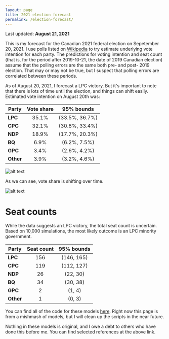 ```yaml
---
layout: page
title: 2021 election forecast
permalink: /election-forecast/
---
```


Last updated: __August 21, 2021__

This is my forecast for the Canadian 2021 federal election on Sepetember 20, 2021. I use polls listed on [Wikipedia](https://en.wikipedia.org/wiki/Opinion_polling_for_the_2021_Canadian_federal_election) to try estimate underlying vote intention for each party. The predictions for voting intention and seat count (that is, for the period after 2019-10-21, the date of 2019 Canadian election) assume that the polling errors are the same both pre- and post- 2019 election. That may or may not be true, but I suspect that polling errors are correlated between these periods.

As of August 20, 2021, I forecast a LPC victory. But it's important to note that there is lots of time until the election, and things can shift easily. Estimated vote intention on August 20th was:

|**Party**    | **Vote share**  | **95% bounds**     |
|-------------|:---------------:|:------------------:|
|**LPC**      | 35.1%           | (33.5%, 36.7%)     |
|**CPC**      | 32.1%           | (30.8%, 33.4%)     |
|**NDP**      | 18.9%           | (17.7%, 20.3%)     |
|**BQ**       | 6.9%            | (6.2%, 7.5%)       |
|**GPC**      | 3.4%            | (2.6%, 4.2%)       |
|**Other**    | 3.9%            | (3.2%, 4.6%)       |

![alt text](https://github.com/sjwild/Canandian_Election_2021/raw/main/can_vote_intention_on_election_date.png "Density plot of estimated vote share per party.")

As we can see, vote share is shifting over time. 

![alt text](https://github.com/sjwild/Canandian_Election_2021/raw/main/can_vote_intention_2019_2021.png "Vote share of Canadian parties from 2019 to 2021.")

# Seat counts

While the data suggests an LPC victory, the total seat count is uncertain. Based on 10,000 simulations, the most likely outcome is an LPC minority government.

|**Party**    | **Seat count**  | **95% bounds**     |
|-------------|:---------------:|:------------------:|
|**LPC**      | 156             | (146, 165)         |
|**CPC**      | 119             | (112, 127)         |
|**NDP**      | 26              | (22, 30)           |
|**BQ**       | 34              | (30, 38)           |
|**GPC**      | 2               | (1, 4)             |
|**Other**    | 1               | (0, 3)             |


You can find all of the code for these models [here](https://github.com/sjwild/Canandian_Election_2021/raw/main/can_vote_intention_on_election_date.png). Right now this page is from a mishmash of models, but I will clean up the scripts in the near future. 

Nothing in these models is original, and I owe a debt to others who have done this before me. You can find selected references at the above link.
